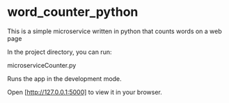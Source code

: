 # word_counter_python
This is a simple microservice written in python that counts words on a web page

In the project directory, you can run:

microserviceCounter.py

Runs the app in the development mode.

Open [http://127.0.0.1:5000] to view it in your browser.
